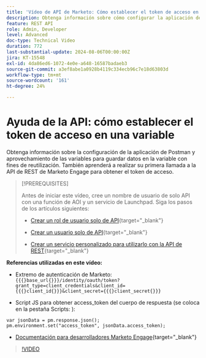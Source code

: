 ```yaml
---
title: 'Vídeo de API de Marketo: Cómo establecer el token de acceso en una variable'
description: Obtenga información sobre cómo configurar la aplicación de Postman y cómo aprovechar las variables para guardar datos en la variable con fines de reutilización.
feature: REST API
role: Admin, Developer
level: Advanced
doc-type: Technical Video
duration: 772
last-substantial-update: 2024-08-06T00:00:00Z
jira: KT-15548
exl-id: 4da86ed6-1072-4e0e-a648-16587badaeb3
source-git-commit: a3ef8abe1a0928b4119c334ecb96c7e18d63803d
workflow-type: tm+mt
source-wordcount: '161'
ht-degree: 24%

---
```


# Ayuda de la API: cómo establecer el token de acceso en una variable

Obtenga información sobre la configuración de la aplicación de Postman y aprovechamiento de las variables para guardar datos en la variable con fines de reutilización. También aprenderá a realizar su primera llamada a la API de REST de Marketo Engage para obtener el token de acceso.

>[!PREREQUISITES]
>
>Antes de iniciar este vídeo, cree un nombre de usuario de solo API con una función de AOI y un servicio de Launchpad. Siga los pasos de los artículos siguientes:
>
>* [Crear un rol de usuario solo de API](https://experienceleague.adobe.com/en/docs/marketo/using/product-docs/administration/users-and-roles/create-an-api-only-user-role){target="_blank"}
>
>* [Crear un usuario solo de API](https://experienceleague.adobe.com/en/docs/marketo/using/product-docs/administration/users-and-roles/create-an-api-only-user){target="_blank"}
>
>* [Crear un servicio personalizado para utilizarlo con la API de REST](https://experienceleague.adobe.com/en/docs/marketo/using/product-docs/administration/additional-integrations/create-a-custom-service-for-use-with-rest-api){target="_blank"}

**Referencias utilizadas en este vídeo:**

* Extremo de autenticación de Marketo: `{{{}base_url{}}}/identity/oauth/token?grant_type=client_credentials&client_id={{{}client_id{}}}&client_secret={{{}client_secret{}}}`

* Script JS para obtener access_token del cuerpo de respuesta (se coloca en la pestaña Scripts: ):

```
var jsonData = pm.response.json();
pm.environment.set("access_token", jsonData.access_token);
```

* [Documentación para desarrolladores Marketo Engage](https://experienceleague.adobe.com/en/docs/marketo-developer/marketo/rest/authentication){target="_blank"}

>[!VIDEO](https://video.tv.adobe.com/v/3429275/?learn=on)
